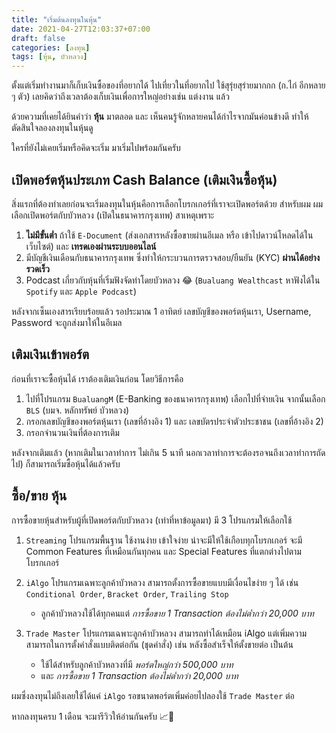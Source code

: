 ```yaml
---
title: "เริ่มต้นลงทุนในหุ้น"
date: 2021-04-27T12:03:37+07:00
draft: false
categories: [ลงทุน]
tags: [หุ้น, บัวหลวง]
---
```


ตั้งแต่เริ่มทำงานมาก็เก็บเงินซื้อของที่อยากได้ ไปเที่ยวในที่อยากไป ใช้สุรุ่ยสุร่ายมากกก (ก.ไก่ อีกหลาย ๆ ตัว) เลยคิดว่าถึงเวลาต้องเก็บเงินเพื่อการใหญ่อย่างเช่น แต่งงาน แล้ว

ด้วยความที่เคยได้ยินคำว่า __หุ้น__ มาตลอด และ เห็นคนรู้จักหลายคนได้กำไรจากมันค่อนข้างดี ทำให้ตัดสินใจลองลงทุนในหุ้นดู

ใครที่ยังไม่เคยเริ่มหรือคิดจะเริ่ม มาเริ่มไปพร้อมกันครับ <!--more-->

## เปิดพอร์ตหุ้นประเภท Cash Balance (เติมเงินซื้อหุ้น)

สิ่งแรกที่ต้องทำเลยก่อนจะเริ่มลงทุนในหุ้นคือการเลือกโบรกเกอร์ที่เราจะเปิดพอร์ตด้วย สำหรับผม ผมเลือกเปิดพอร์ตกับบัวหลวง (เปิดในธนาคารกรุงเทพ) สาเหตุเพราะ

1. __ไม่มีขั้นต่ำ__ ถ้าใช้ `E-Document` (ส่งเอกสารหลังซื้อขายผ่านอีเมล หรือ เข้าไปดาวน์โหลดได้ในเว็บไซต์) และ **เทรดเองผ่านระบบออนไลน์**
2. มีบัญชีเงินเดือนกับธนาคารกรุงเทพ ซึ่งทำให้กระบวนการตรวจสอบ/ยืนยัน (KYC) **ผ่านได้อย่างรวดเร็ว**
3. Podcast เกี่ยวกับหุ้นที่เริ่มฟังจัดทำโดยบัวหลวง 😂 (`Bualuang Wealthcast` หาฟังได้ใน `Spotify` และ `Apple Podcast`)

หลังจากเซ็นเองสารเรียบร้อยแล้ว รอประมาณ 1 อาทิตย์ เลขบัญชีของพอร์ตหุ้นเรา, Username, Password จะถูกส่งมาให้ในอีเมล

## เติมเงินเข้าพอร์ต

ก่อนที่เราจะซื้อหุ้นได้ เราต้องเติมเงินก่อน โดยวิธีการคือ

1. ไปที่โปรแกรม `BualuangM` (E-Banking ของธนาคารกรุงเทพ) เลือกไปที่จ่ายเงิน จากนั้นเลือก `BLS` (บมจ. หลักทรัพย์ บัวหลวง)
2. กรอกเลขบัญชีของพอร์ตหุ้นเรา (เลขที่อ้างอิง 1) และ เลขบัตรประจำตัวประชาชน (เลขที่อ้างอิง 2)
3. กรอกจำนวนเงินที่ต้องการเติม

หลังจากเติมแล้ว (หากเติมในเวลาทำการ ไม่เกิน 5 นาที นอกเวลาทำการจะต้องรอจนถึงเวลาทำการถัดไป) ก็สามารถเริ่มซื้อหุ้นได้แล้วครับ

## ซื้อ/ขาย หุ้น

การซื้อขายหุ้นสำหรับผู้ที่เปิดพอร์ตกับบัวหลวง (เท่าที่หาข้อมูลมา) มี 3 โปรแกรมให้เลือกใช้

1. `Streaming` โปรแกรมพื้นฐาน ใช้งานง่าย เข้าใจง่าย น่าจะมีให้ใช้เกือบทุกโบรกเกอร์ จะมี Common Features ที่เหมือนกันทุกคน และ Special Features ที่แตกต่างไปตามโบรกเกอร์

2. `iAlgo` โปรแกรมเฉพาะลูกค้าบัวหลวง สามารถตั้งการซื้อขายแบบมีเงื่อนไขง่าย ๆ ได้ เช่น `Conditional Order`, `Bracket Order`, `Trailing Stop`
    * ลูกค้าบัวหลวงใช้ได้ทุกคนแต่ _การซื้อขาย 1 Transaction ต้องไม่ต่ำกว่า 20,000 บาท_

3. `Trade Master` โปรแกรมเฉพาะลูกค้าบัวหลวง สามารถทำได้เหมือน iAlgo แต่เพิ่มความสามารถในการตั้งคำสั่งแบบติดต่อกัน (ชุดคำสั่ง) เช่น หลังซื้อสำเร็จให้ตั้งขายต่อ เป็นต้น
    * ใช้ได้สำหรับลูกค้าบัวหลวงที่มี _พอร์ตใหญ่กว่า 500,000 บาท_
    * และ _การซื้อขาย 1 Transaction ต้องไม่ต่ำกว่า 20,000 บาท_

ผมซึ่งลงทุนไม่ถึงเลยใช้ได้แค่ `iAlgo` รอขนาดพอร์ตเพิ่มค่อยไปลองใช้ `Trade Master` ต่อ

หากลงทุนครบ 1 เดือน จะมารีวิวให้อ่านกันครับ 📈💸
